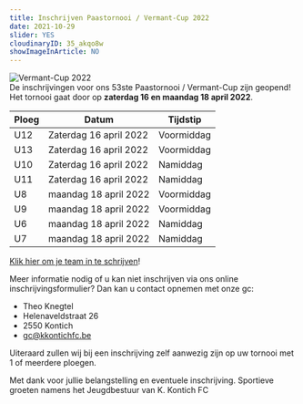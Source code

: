 ```yaml
---
title: Inschrijven Paastornooi / Vermant-Cup 2022
date: 2021-10-29
slider: YES
cloudinaryID: 35_akqo8w
showImageInArticle: NO
---
```

<div class="mb-6">
<img style="max-width: 100%; height: auto;" src="https://res.cloudinary.com/kkontichfc/image/upload/v1/nieuws/35_akqo8w" alt="Vermant-Cup 2022" />
</div>
De inschrijvingen voor ons 53ste Paastornooi / Vermant-Cup zijn geopend! Het tornooi gaat door op <strong>zaterdag 16 en maandag 18 april 2022</strong>.

| Ploeg | Datum                 | Tijdstip   |
|-------|-----------------------|------------|
| U12   | Zaterdag 16 april 2022 | Voormiddag |
| U13   | Zaterdag 16 april 2022 | Voormiddag |
| U10   | Zaterdag 16 april 2022 | Namiddag   |
| U11   | Zaterdag 16 april 2022 | Namiddag   |
| U8    | maandag 18 april 2022  | Voormiddag |
| U9    | maandag 18 april 2022  | Voormiddag |
| U6    | maandag 18 april 2022  | Namiddag   |
| U7    | maandag 18 april 2022  | Namiddag   |

[Klik hier om je team in te schrijven](https://forms.gle/Xj9cfvq1Rq5twGKd7)!

Meer informatie nodig of u kan niet inschrijven via ons online inschrijvingsformulier? Dan kan u contact opnemen met onze gc:
- Theo Knegtel
- Helenaveldstraat 26
- 2550 Kontich
- gc@kkontichfc.be

Uiteraard zullen wij bij een inschrijving zelf aanwezig zijn op uw tornooi met 1 of meerdere ploegen.

Met dank voor jullie belangstelling en eventuele inschrijving.
Sportieve groeten namens het Jeugdbestuur van K. Kontich FC
